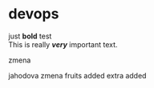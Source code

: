 # devops

just **bold** test  
This is really ***very*** important text.

zmena

jahodova zmena
fruits added
extra added
